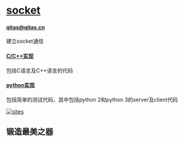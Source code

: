 ﻿# [socket](https://github.com/qitas/socket) 

#### qitas@qitas.cn

建立socket通信

#### [C/C++实现](C/) 

包括C语言及C++语言的代码

#### [python实现](python/) 

包括简单的测试代码，其中包括python 2和python 3的server及client代码

[![sites](http://182.61.61.133/link/resources/head.png)](http://www.qitas.cn) 

## 锻造最美之器
